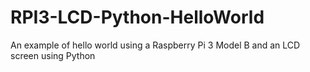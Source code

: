 # RPI3-LCD-Python-HelloWorld
An example of hello world using a Raspberry Pi 3 Model B and an LCD screen using Python

